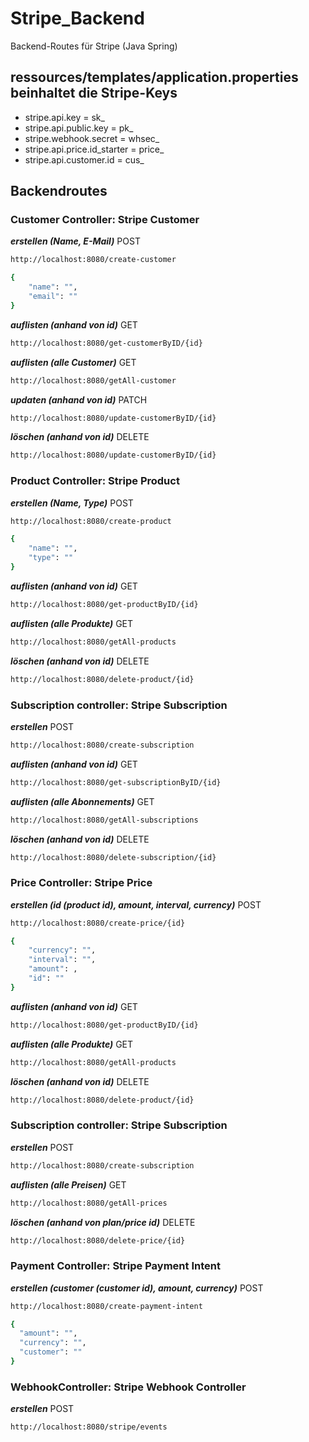 # Stripe_Backend
Backend-Routes für Stripe (Java Spring)

## ressources/templates/application.properties beinhaltet die Stripe-Keys
* stripe.api.key = sk_
* stripe.api.public.key = pk_
* stripe.webhook.secret = whsec_
* stripe.api.price.id_starter = price_
* stripe.api.customer.id = cus_

## Backendroutes
### Customer Controller: Stripe Customer
 ***erstellen (Name, E-Mail)*** POST
```bash
http://localhost:8080/create-customer
```
```bash
{
    "name": "",
    "email": ""
}
```

 ***auflisten (anhand von id)*** GET
```bash
http://localhost:8080/get-customerByID/{id}
```

 ***auflisten (alle Customer)*** GET
```bash
http://localhost:8080/getAll-customer
```


***updaten (anhand von id)*** PATCH
```bash
http://localhost:8080/update-customerByID/{id}
```

***löschen (anhand von id)*** DELETE
```bash
http://localhost:8080/update-customerByID/{id}
```

### Product Controller: Stripe Product
 ***erstellen (Name, Type)*** POST
```bash
http://localhost:8080/create-product
```
```bash
{
    "name": "",
    "type": ""
}
```

 ***auflisten (anhand von id)*** GET
```bash
http://localhost:8080/get-productByID/{id}
```

 ***auflisten (alle Produkte)*** GET
```bash
http://localhost:8080/getAll-products
```

***löschen (anhand von id)*** DELETE
```bash
http://localhost:8080/delete-product/{id}
```

### Subscription controller: Stripe Subscription
 ***erstellen*** POST
```bash
http://localhost:8080/create-subscription
```

 ***auflisten (anhand von id)*** GET
```bash
http://localhost:8080/get-subscriptionByID/{id}
```

 ***auflisten (alle Abonnements)*** GET
```bash
http://localhost:8080/getAll-subscriptions
```

***löschen (anhand von id)*** DELETE
```bash
http://localhost:8080/delete-subscription/{id}
```

### Price Controller: Stripe Price
 ***erstellen (id (product id), amount, interval, currency)*** POST
```bash
http://localhost:8080/create-price/{id}
```
```bash
{
    "currency": "",
    "interval": "",
    "amount": ,
    "id": ""
}
```

 ***auflisten (anhand von id)*** GET
```bash
http://localhost:8080/get-productByID/{id}
```

 ***auflisten (alle Produkte)*** GET
```bash
http://localhost:8080/getAll-products
```

***löschen (anhand von id)*** DELETE
```bash
http://localhost:8080/delete-product/{id}
```

### Subscription controller: Stripe Subscription
 ***erstellen*** POST
```bash
http://localhost:8080/create-subscription
```


 ***auflisten (alle Preisen)*** GET
```bash
http://localhost:8080/getAll-prices
```

***löschen (anhand von plan/price id)*** DELETE
```bash
http://localhost:8080/delete-price/{id}
```

###  Payment Controller: Stripe Payment Intent
 ***erstellen (customer (customer id), amount, currency)*** POST
```bash
http://localhost:8080/create-payment-intent
```
```bash
{
  "amount": "",
  "currency": "",
  "customer": ""
}
```

### WebhookController: Stripe Webhook Controller
 ***erstellen*** POST
```bash
http://localhost:8080/stripe/events
```
